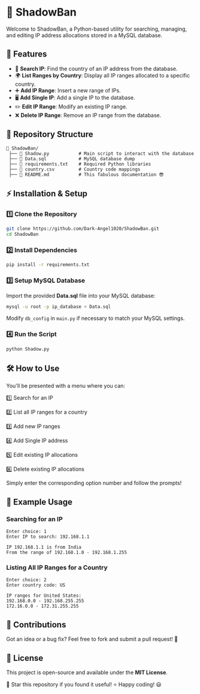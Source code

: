 # 🚫 ShadowBan

Welcome to ShadowBan, a Python-based utility for searching, managing, and editing IP address allocations stored in a MySQL database.

## 📌 Features
- 🔎 **Search IP**: Find the country of an IP address from the database.
- 🌍 **List Ranges by Country**: Display all IP ranges allocated to a specific country.
- ➕ **Add IP Range**: Insert a new range of IPs.
- 🖥️ **Add Single IP**: Add a single IP to the database.
- ✏️ **Edit IP Range**: Modify an existing IP range.
- ❌ **Delete IP Range**: Remove an IP range from the database.

## 📂 Repository Structure
```
📁 ShadowBan/
 ├── 📜 Shadow.py           # Main script to interact with the database
 ├── 📜 Data.sql            # MySQL database dump
 ├── 📜 requirements.txt    # Required Python libraries
 ├── 📜 country.csv         # Country code mappings
 ├── 📜 README.md           # This fabulous documentation 😎
```

## ⚡ Installation & Setup
### 1️⃣ Clone the Repository
```sh
git clone https://github.com/Dark-Angel1020/ShadowBan.git
cd ShadowBan
```

### 2️⃣ Install Dependencies
```sh
pip install -r requirements.txt
```

### 3️⃣ Setup MySQL Database
Import the provided **Data.sql** file into your MySQL database:
```sh
mysql -u root -p ip_database < Data.sql
```
Modify `db_config` in `main.py` if necessary to match your MySQL settings.

### 4️⃣ Run the Script
```sh
python Shadow.py
```

## 🛠️ How to Use

You'll be presented with a menu where you can:

1️⃣ Search for an IP

2️⃣ List all IP ranges for a country

3️⃣ Add new IP ranges

4️⃣ Add Single IP address

5️⃣ Edit existing IP allocations 

6️⃣ Delete existing IP allocations


Simply enter the corresponding option number and follow the prompts!

## 📝 Example Usage
### Searching for an IP
```
Enter choice: 1
Enter IP to search: 192.168.1.1

IP 192.168.1.1 is from India
From the range of 192.168.1.0 - 192.168.1.255
```

### Listing All IP Ranges for a Country
```
Enter choice: 2
Enter country code: US

IP ranges for United States:
192.168.0.0 - 192.168.255.255
172.16.0.0 - 172.31.255.255
```

## 📌 Contributions
Got an idea or a bug fix? Feel free to fork and submit a pull request! 🚀

## 📜 License
This project is open-source and available under the **MIT License**.

🌟 Star this repository if you found it useful! ⭐ Happy coding! 😃

